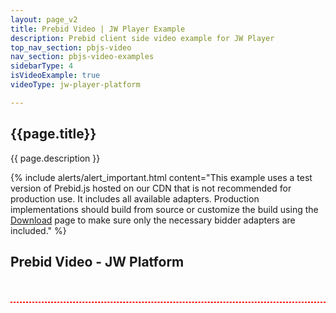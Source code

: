 ```yaml
---
layout: page_v2
title: Prebid Video | JW Player Example
description: Prebid client side video example for JW Player
top_nav_section: pbjs-video
nav_section: pbjs-video-examples
sidebarType: 4
isVideoExample: true
videoType: jw-player-platform

---
```


## {{page.title}}

{{ page.description }}



<div class="container pb-video-example">

  <div class="row" style="width:100%">
    {% include alerts/alert_important.html content="This example uses a test version of Prebid.js hosted on our CDN that is not recommended for production use.  It includes all available adapters.  Production implementations should build from source or customize the build using the <a href='http://prebid.org/download.html'>Download</a> page to make sure only the necessary bidder adapters are included." %}
  </div>

  <h2>Prebid Video - JW Platform</h2>
        <br>
        <br>
        <div id="myElement1" style="border:1px dashed red;"></div>
        <!-- This line loads a player without loading any video content -->
        <!-- Replace this with the correct url for your player -->
        <script src="https://content.jwplatform.com/libraries/72xIKEe6.js"></script>
        <script>
            var playerInstance = jwplayer('myElement1');

            function invokeVideoPlayer(url) {
                // this calls setup on the player we initialized
                // this will use the settings defined in the player we loaded above unless you override them here
                playerInstance.setup({
                    // this line loads a playlist from your jwplatform account (in either json or rss format)
                    // this can also be a single media file by specifying "file" : "content.jwplatform.com/videos/VIDEOKEY.mp4"
                    // Replace this with the correct url for your playlist
                    "playlist": "https://content.jwplatform.com/feeds/ae4tmw2D.json",
                    "width": 640,
                    "height": 480,
                    // we enable vast advertising for this player
                    "advertising": {
                        "client": "vast",
                        // url is the vast tag url that we passed in when we called invokeVideoPlayer in the header
                        "tag": url,
                    },
                });
            }

            if (tempTag) {
                invokeVideoPlayer(tempTag);
                tempTag = false;
            }

        </script>


</div>
